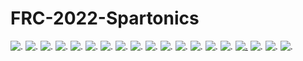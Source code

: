 # FRC-2022-Spartonics
![.](https://img.shields.io/static/v1?label=powered%20by&message=electricity&color=5e9741&labelColor=c1d72f&style=for-the-badge)
![.](https://img.shields.io/static/v1?label=60%%20of%20the%20time&message=works%20every%20time&color=5593c8&labelColor=a7bfc1&style=for-the-badge)
![.](https://img.shields.io/static/v1?label=designed%20in&message=etch-a-sketch&color=5593c8&labelColor=a7bfc1&style=for-the-badge)
![.](https://img.shields.io/static/v1?label=uses&message=badges&color=45a4b8&labelColor=37c1cf&style=for-the-badge)
![.](https://img.shields.io/static/v1?label=not%20an&message=issue&color=45a4b8&labelColor=37c1cf&style=for-the-badge)
![.](https://img.shields.io/static/v1?label=open&message=source&color=c13a3a&labelColor=ef4041&style=for-the-badge)
![.](https://forthebadge.com/images/badges/works-on-my-machine.svg)
![.](https://forthebadge.com/images/badges/made-with-crayons.svg)
![.](https://forthebadge.com/images/badges/it-works-why.svg)
![.](https://forthebadge.com/images/badges/built-by-developers.svg)
![.](https://forthebadge.com/images/badges/0-percent-optimized.svg)
![.](https://forthebadge.com/images/badges/does-not-contain-treenuts.svg)
![.](https://img.shields.io/static/v1?label=consumes&message=children&color=600000&labelColor=990000&style=for-the-badge&logo=Duolingo)
![.](https://img.shields.io/badge/MADE_WITHOUT-DOCS-2ed9e8?style=for-the-badge&labelColor=24b0bd)
![.](https://img.shields.io/static/v1?label=100%&message=nan%20free&color=8166cb&labelColor=ae9cde&style=for-the-badge)
[![.](https://forthebadge.com/images/badges/powered-by-black-magic.svg)](https://forthebadge.com)
![.](https://img.shields.io/badge/Usually-works-9846f0?style=for-the-badge&labelColor=7b32c9)
![.](https://img.shields.io/static/v1?label=can%27t%20run&message=doom&color=a42610&labelColor=d9371e&style=for-the-badge)
![.](https://img.shields.io/static/v1?label=vscode&message=bad&color=0066a9&labelColor=007acc&style=for-the-badge&logo=Visual%20Studio%20Code)
<!-- ![.](URL) -->
